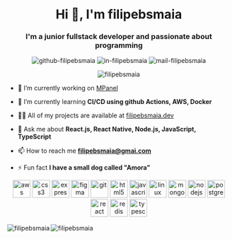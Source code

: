 <h1 align="center">Hi 👋, I'm filipebsmaia</h1>
<h3 align="center">I'm a junior fullstack developer and passionate about programming</h3>
<p align="center">
  
<img src="https://img.shields.io/badge/-Github-000?style=flat-square&logo=Github&logoColor=white&link=https://github.com/filipebsmaia" alt="github-filipebsmaia"/>
<img src="https://img.shields.io/badge/-LinkedIn-blue?style=flat-square&logo=Linkedin&logoColor=white&link=https://www.linkedin.com/in/filipebsmaia" alt="in-filipebsmaia"/>
<img src="https://img.shields.io/badge/-Gmail-c14438?style=flat-square&logo=Gmail&logoColor=white&link=mailto:filipebsmaia@gmail.com" alt="mail-filipebsmaia"/>
</p>

<p align="center"> <img src="https://komarev.com/ghpvc/?username=filipebsmaia" alt="filipebsmaia" /> </p>

- 🔭 I’m currently working on [MPanel](https://github.com/filipebsmaia/mpanel)

- 🌱 I’m currently learning **CI/CD using github Actions, AWS, Docker**

- 👨‍💻 All of my projects are available at [filipebsmaia.dev](filipebsmaia.dev)

- 💬 Ask me about **React.js, React Native, Node.js, JavaScript, TypeScript**

- 📫 How to reach me **filipebsmaia@gmai.com**

- ⚡ Fun fact **I have a small dog called "Amora"**

<p align="center"><img src="https://devicons.github.io/devicon/devicon.git/icons/amazonwebservices/amazonwebservices-original-wordmark.svg" alt="aws" width="40" height="40"/> <img src="https://devicons.github.io/devicon/devicon.git/icons/css3/css3-original-wordmark.svg" alt="css3" width="40" height="40"/> <img src="https://devicons.github.io/devicon/devicon.git/icons/express/express-original-wordmark.svg" alt="express" width="40" height="40"/> <img src="https://www.vectorlogo.zone/logos/figma/figma-icon.svg" alt="figma" width="40" height="40"/> <img src="https://www.vectorlogo.zone/logos/git-scm/git-scm-icon.svg" alt="git" width="40" height="40"/> <img src="https://devicons.github.io/devicon/devicon.git/icons/html5/html5-original-wordmark.svg" alt="html5" width="40" height="40"/> <img src="https://devicons.github.io/devicon/devicon.git/icons/javascript/javascript-original.svg" alt="javascript" width="40" height="40"/> <img src="https://devicons.github.io/devicon/devicon.git/icons/linux/linux-original.svg" alt="linux" width="40" height="40"/> <img src="https://devicons.github.io/devicon/devicon.git/icons/mongodb/mongodb-original-wordmark.svg" alt="mongodb" width="40" height="40"/> <img src="https://devicons.github.io/devicon/devicon.git/icons/nodejs/nodejs-original-wordmark.svg" alt="nodejs" width="40" height="40"/> <img src="https://devicons.github.io/devicon/devicon.git/icons/postgresql/postgresql-original-wordmark.svg" alt="postgresql" width="40" height="40"/> <img src="https://devicons.github.io/devicon/devicon.git/icons/react/react-original-wordmark.svg" alt="react" width="40" height="40"/> <img src="https://devicons.github.io/devicon/devicon.git/icons/redis/redis-original-wordmark.svg" alt="redis" width="40" height="40"/> <img src="https://devicons.github.io/devicon/devicon.git/icons/typescript/typescript-original.svg" alt="typescript" width="40" height="40"/></p><img align="left" src="https://github-readme-stats.vercel.app/api/top-langs/?username=filipebsmaia&layout=compact&hide=html" alt="filipebsmaia" />

<img align="center" src="https://github-readme-stats.vercel.app/api?username=filipebsmaia&show_icons=true" alt="filipebsmaia" />
